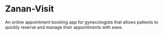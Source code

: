 # Zanan-Visit
 An online appointment booking app for gynecologists that allows patients to quickly reserve and manage their appointments with ease.
